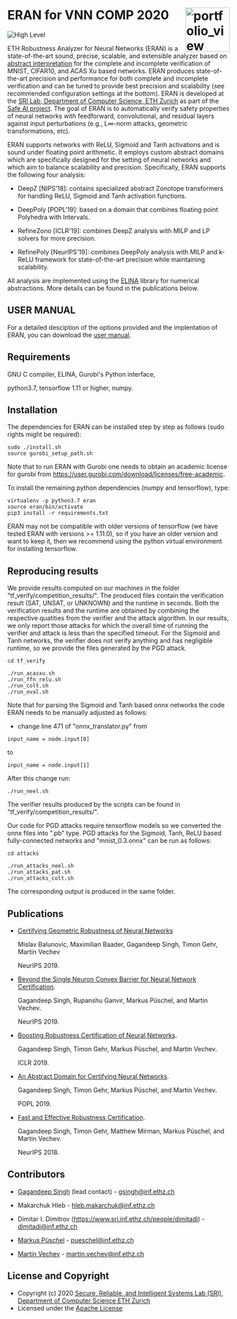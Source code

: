 ERAN for VNN COMP 2020 <img width="100" alt="portfolio_view" align="right" src="http://safeai.ethz.ch/img/sri-logo.svg">
========

![High Level](https://raw.githubusercontent.com/eth-sri/eran/master/overview.png)

ETH Robustness Analyzer for Neural Networks (ERAN) is a state-of-the-art sound, precise, scalable, and extensible analyzer based on [abstract interpretation](https://en.wikipedia.org/wiki/Abstract_interpretation) for the complete and incomplete verification of MNIST, CIFAR10, and ACAS Xu based networks. ERAN produces state-of-the-art precision and performance for both complete and incomplete verification and can be tuned to provide best precision and scalability (see recommended configuration settings at the bottom). ERAN is developed at the [SRI Lab, Department of Computer Science, ETH Zurich](https://www.sri.inf.ethz.ch/) as part of the [Safe AI project](http://safeai.ethz.ch/). The goal of ERAN is to automatically verify safety properties of neural networks with feedforward, convolutional, and residual layers against input perturbations (e.g.,  L∞-norm attacks, geometric transformations, etc). 

ERAN supports networks with ReLU, Sigmoid and Tanh activations and is sound under floating point arithmetic. It employs custom abstract domains which are specifically designed for the setting of neural networks and which aim to balance scalability and precision. Specifically, ERAN supports the following four analysis:

* DeepZ [NIPS'18]: contains specialized abstract Zonotope transformers for handling ReLU, Sigmoid and Tanh activation functions.

* DeepPoly [POPL'19]: based on a domain that combines floating point Polyhedra with Intervals.

* RefineZono [ICLR'19]: combines DeepZ analysis with MILP and LP solvers for more precision. 

* RefinePoly [NeurIPS'19]: combines DeepPoly analysis with MILP and k-ReLU framework for state-of-the-art precision while maintaining scalability.

All analysis are implemented using the [ELINA](http://elina.ethz.ch/) library for numerical abstractions. More details can be found in the publications below. 



USER MANUAL
--------------------
For a detailed desciption of the options provided and the implentation of ERAN, you can download the [user manual](https://files.sri.inf.ethz.ch/eran/docs/eran_manual.pdf).

Requirements 
------------
GNU C compiler, ELINA, Gurobi's Python interface,

python3.7, tensorflow 1.11 or higher, numpy.


Installation
------------


The dependencies for ERAN can be installed step by step as follows (sudo rights might be required):

```
sudo ./install.sh
source gurobi_setup_path.sh

```


Note that to run ERAN with Gurobi one needs to obtain an academic license for gurobi from https://user.gurobi.com/download/licenses/free-academic.

To install the remaining python dependencies (numpy and tensorflow), type:

```
virtualenv -p python3.7 eran
source eran/bin/activate
pip3 install -r requirements.txt
```

ERAN may not be compatible with older versions of tensorflow (we have tested ERAN with versions >= 1.11.0), so if you have an older version and want to keep it, then we recommend using the python virtual environment for installing tensorflow.


Reproducing results
-------------------
We provide results computed on our machines in the folder "tf_verify/competition_results/<category>". The produced files contain the verification result (SAT, UNSAT, or UNKNOWN) and the runtime in seconds. Both the verification results and the runtime are obtained by combining the respective quatities from the verifier and the attack algorithm. In our results, we only report those attacks for which the overall time of running the verifier and attack is less than the specified timeout. For the Sigmoid and Tanh networks, the verifier does not verify anything and has negligible runtime, so we provide the files generated by the PGD attack.


```
cd tf_verify

./run_acasxu.sh
./run_ffn_relu.sh
./run_colt.sh
./run_oval.sh
```

Note that for parsing the Sigmoid and Tanh based onnx networks the code ERAN needs to be manually adjusted as follows:

* change line 471 of "onnx_translator.py" from
```
input_name = node.input[0]
```

to 

```
input_name = node.input[1]
```

After this change run:

```
./run_neel.sh
```

The verifier results produced by the scripts can be found in "tf_verify/competition_results/<category>".

Our code for PGD attacks require tensorflow models so we converted the onnx files into ".pb" type. PGD attacks for the Sigmoid, Tanh, ReLU based fully-connected networks and "mnist_0.3.onnx" can be run as follows:

```
cd attacks

./run_attacks_neel.sh
./run_attacks_pat.sh
./run_attacks_colt.sh
```
The corresponding output is produced in the same folder.


Publications
-------------
*  [Certifying Geometric Robustness of Neural Networks](https://www.sri.inf.ethz.ch/publications/balunovic2019geometric)

   Mislav Balunovic,  Maximilian Baader, Gagandeep Singh, Timon Gehr,  Martin Vechev
   
   NeurIPS 2019.


*  [Beyond the Single Neuron Convex Barrier for Neural Network Certification](https://www.sri.inf.ethz.ch/publications/singh2019krelu).
    
    Gagandeep Singh, Rupanshu Ganvir, Markus Püschel, and Martin Vechev. 
   
    NeurIPS 2019.

*  [Boosting Robustness Certification of Neural Networks](https://www.sri.inf.ethz.ch/publications/singh2019refinement).

    Gagandeep Singh, Timon Gehr, Markus Püschel, and Martin Vechev. 

    ICLR 2019.


*  [An Abstract Domain for Certifying Neural Networks](https://www.sri.inf.ethz.ch/publications/singh2019domain).

    Gagandeep Singh, Timon Gehr, Markus Püschel, and Martin Vechev. 

    POPL 2019.


*  [Fast and Effective Robustness Certification](https://www.sri.inf.ethz.ch/publications/singh2018effective). 

    Gagandeep Singh, Timon Gehr, Matthew Mirman, Markus Püschel, and Martin Vechev. 

    NeurIPS 2018.





Contributors
--------------

* [Gagandeep Singh](https://www.sri.inf.ethz.ch/people/gagandeep) (lead contact) - gsingh@inf.ethz.ch

* Makarchuk Hleb - hleb.makarchuk@inf.ethz.ch

* Dimitar I. Dimitrov (https://www.sri.inf.ethz.ch/people/dimitadi) - dimitadi@inf.ethz.ch

* [Markus Püschel](https://acl.inf.ethz.ch/people/markusp/) - pueschel@inf.ethz.ch

* [Martin Vechev](https://www.sri.inf.ethz.ch/vechev.php) - martin.vechev@inf.ethz.ch

License and Copyright
---------------------

* Copyright (c) 2020 [Secure, Reliable, and Intelligent Systems Lab (SRI), Department of Computer Science ETH Zurich](https://www.sri.inf.ethz.ch/)
* Licensed under the [Apache License](https://www.apache.org/licenses/LICENSE-2.0)

